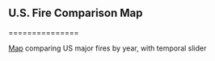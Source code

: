 ## U.S. Fire Comparison Map
===============

[Map](http://abenrob.github.io/us_fire_compare/) comparing US major fires by year, with temporal slider
